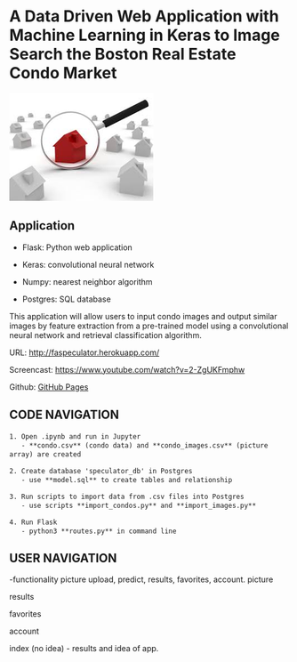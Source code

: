 A Data Driven Web Application with Machine Learning in Keras to Image Search the Boston Real Estate Condo Market
===
![picture](/img/glass.jpg)


Application
---

- Flask: Python web application

- Keras: convolutional neural network

- Numpy: nearest neighbor algorithm

- Postgres: SQL database

This application will allow users to input condo images and output similar images by feature extraction from a pre-trained model using a convolutional neural network and retrieval classification algorithm. 


URL:        http://faspeculator.herokuapp.com/

Screencast: https://www.youtube.com/watch?v=2-ZgUKFmphw

Github:     [GitHub Pages](https://github.com/fimhub/speculator/)



CODE NAVIGATION
---
```
1. Open .ipynb and run in Jupyter
   - **condo.csv** (condo data) and **condo_images.csv** (picture array) are created
```

```
2. Create database 'speculator_db' in Postgres 
   - use **model.sql** to create tables and relationship
```

```
3. Run scripts to import data from .csv files into Postgres
   - use scripts **import_condos.py** and **import_images.py**
```

```
4. Run Flask 
   - python3 **routes.py** in command line
```


USER NAVIGATION
---
-functionality picture upload, predict, results, favorites, account.
picture

results

favorites

account

index (no idea) - results and idea of app.










